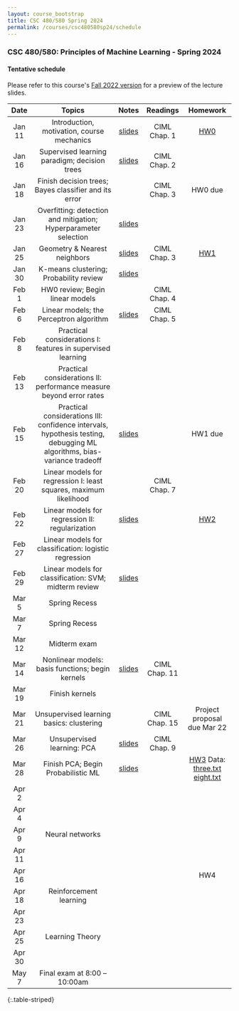 ```yaml
---
layout: course_bootstrap
title: CSC 480/580 Spring 2024
permalink: /courses/csc480580sp24/schedule
---
```


<!--
<style>
    table {
        width: 100%;
    }
</style>
-->

### CSC 480/580: Principles of Machine Learning - Spring 2024

#### Tentative schedule

Please refer to this course's [Fall 2022 version](https://zcc1307.github.io/courses/csc580fa22/schedule.html) for a preview of the lecture slides. 

|  Date  | Topics |            Notes            | Readings  |       Homework       |
|:------:|:------------:|:---------------------------:|:---:|:--------------------:|
| Jan 11 | Introduction, motivation, course mechanics | [slides](24_lec0_final.pdf) | CIML Chap. 1 |    [HW0](hw0.pdf)     |
| Jan 16 | Supervised learning paradigm; decision trees |  [slides](24_lec1_final.pdf)                           | CIML Chap. 2 |                      |
| Jan 18 | Finish decision trees; Bayes classifier and its error |                             | CIML Chap. 3 |       HW0 due        |
| Jan 23 | Overfitting: detection and mitigation; Hyperparameter selection |        [slides](24_lec2_final.pdf)                     |  |                   |
| Jan 25 | Geometry & Nearest neighbors |          [slides](24_lec3_final.pdf)                   | CIML Chap. 3 |         [HW1](hw1.pdf)             |
| Jan 30 | K-means clustering; Probability review |     [slides](24_lec_prob_review.pdf)                        |  |                      |
| Feb 1  | HW0 review; Begin linear models  |                             | CIML Chap. 4 |                      |
| Feb 6  | Linear models; the Perceptron algorithm  |      [slides](24_lec4_final.pdf)                        | CIML Chap. 5  |                      |
| Feb 8  | Practical considerations I: features in supervised learning  |                             |  |                      |
| Feb 13 | Practical considerations II: performance measure beyond error rates |                             |  |                      |
| Feb 15 | Practical considerations III: confidence intervals, hypothesis testing, debugging ML algorithms, bias-variance tradeoff  |                 [slides](24_lec5_final.pdf)            |   |        HW1 due              |
| Feb 20 | Linear models for regression I: least squares, maximum likelihood  |                             | CIML Chap. 7 |                      |
| Feb 22 | Linear models for regression II: regularization  |                [slides](24_lec6_final.pdf)             |  |         [HW2](hw2.pdf)          |
| Feb 27 | Linear models for classification: logistic regression  |                             |  |                      |
| Feb 29 | Linear models for classification: SVM; midterm review |        [slides](24_lec_midterm.pdf)                     |  |                      |
| Mar 5  | Spring Recess |                             |  |                      |
| Mar 7  | Spring Recess |                             |  |                      |
| Mar 12 | Midterm exam |                             |  |                      |
| Mar 14 | Nonlinear models: basis functions; begin kernels  |             [slides](24_lec7_final.pdf)                | CIML Chap. 11 |                      |
| Mar 19 | Finish kernels  |                             |  |  |
| Mar 21 | Unsupervised learning basics: clustering  |                             | CIML Chap. 15 |       Project proposal due Mar 22               |
| Mar 26 | Unsupervised learning: PCA  |             [slides](24_lec8_final.pdf)                | CIML Chap. 9 |                  |
| Mar 28 | Finish PCA; Begin Probabilistic ML  |     [slides](24_lec9_final.pdf)                        |  |       [HW3](hw3.pdf) Data: [three.txt](three.txt)  [eight.txt](eight.txt)               |
| Apr 2  |   |                             |  |                      |
| Apr 4  |   |                             |  |                      |
| Apr 9  | Neural networks  |                             |  |                      |
| Apr 11 |   |                             |  |                      |
| Apr 16 |   |                             |  |         HW4          |
| Apr 18 | Reinforcement learning |                             |  |                      |
| Apr 23 |   |                             |  |                      |
| Apr 25 | Learning Theory |                             |  |                      |
| Apr 30 |   |                             |  |                      |
| May 7 | Final exam at 8:00 – 10:00am |                             |  |                      |
{:.table-striped}



